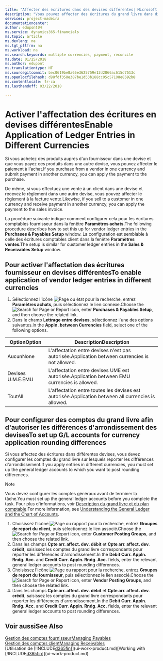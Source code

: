 ```yaml
---
title: "Affecter des écritures dans des devises différentes| Microsoft Docs"
description: "Vous pouvez affecter des écritures du grand livre dans différentes devises, par exemple si vous vendez à un client dans une devise et recevez le paiement dans une autre devise."
services: project-madeira
documentationcenter: 
author: edupont04
ms.service: dynamics365-financials
ms.topic: article
ms.devlang: na
ms.tgt_pltfrm: na
ms.workload: na
ms.search.keywords: multiple currencies, payment, reconcile
ms.date: 01/25/2018
ms.author: edupont
ms.translationtype: HT
ms.sourcegitcommit: bec0619be0a65e3625759e13d2866ac615d7513c
ms.openlocfilehash: d98fdf358e387be1d53b188cc05c57108e8592b8
ms.contentlocale: fr-ca
ms.lasthandoff: 03/22/2018

---
```

# <a name="enable-application-of-ledger-entries-in-different-currencies"></a><span data-ttu-id="51290-103">Activer l'affectation des écritures en devises différentes</span><span class="sxs-lookup"><span data-stu-id="51290-103">Enable Application of Ledger Entries in Different Currencies</span></span>
<span data-ttu-id="51290-104">Si vous achetez des produits auprès d'un fournisseur dans une devise et que vous payez ces produits dans une autre devise, vous pouvez affecter le paiement à l'achat.</span><span class="sxs-lookup"><span data-stu-id="51290-104">If you purchase from a vendor in one currency and submit payment in another currency, you can apply the payment to the purchase.</span></span>

<span data-ttu-id="51290-105">De même, si vous effectuez une vente à un client dans une devise et recevez le règlement dans une autre devise, vous pouvez affecter le règlement à la facture vente.</span><span class="sxs-lookup"><span data-stu-id="51290-105">Likewise, if you sell to a customer in one currency and receive payment in another currency, you can apply the payment to the sales invoice.</span></span>

<span data-ttu-id="51290-106">La procédure suivante indique comment configurer cela pour les écritures comptables fournisseur dans la fenêtre **Paramètres achats**.</span><span class="sxs-lookup"><span data-stu-id="51290-106">The following procedure describes how to set this up for vendor ledger entries in the **Purchases & Payables Setup** window.</span></span> <span data-ttu-id="51290-107">La configuration est semblable à celle des écritures comptables client dans la fenêtre **Paramètres ventes**.</span><span class="sxs-lookup"><span data-stu-id="51290-107">The setup is similar for customer ledger entries in the **Sales & Receivables Setup** window.</span></span>

## <a name="to-enable-application-of-vendor-ledger-entries-in-different-currencies"></a><span data-ttu-id="51290-108">Pour activer l'affectation des écritures fournisseur en devises différentes</span><span class="sxs-lookup"><span data-stu-id="51290-108">To enable application of vendor ledger entries in different currencies</span></span>
1. <span data-ttu-id="51290-109">Sélectionnez l'icône ![Page ou état pour la recherche](media/ui-search/search_small.png "icône Page ou état pour la recherche"), entrez **Paramètres achats**, puis sélectionnez le lien connexe.</span><span class="sxs-lookup"><span data-stu-id="51290-109">Choose the ![Search for Page or Report](media/ui-search/search_small.png "Search for Page or Report icon") icon, enter **Purchases & Payables Setup**, and then choose the related link.</span></span>
2. <span data-ttu-id="51290-110">Dans le champ **Lettrage entre devises**, sélectionnez l'une des options suivantes.</span><span class="sxs-lookup"><span data-stu-id="51290-110">In the **Appln. between Currencies** field, select one of the following options.</span></span>

| <span data-ttu-id="51290-111">Option</span><span class="sxs-lookup"><span data-stu-id="51290-111">Option</span></span> | <span data-ttu-id="51290-112">Description</span><span class="sxs-lookup"><span data-stu-id="51290-112">Description</span></span> |
| --- | --- |
| <span data-ttu-id="51290-113">Aucun</span><span class="sxs-lookup"><span data-stu-id="51290-113">None</span></span> |<span data-ttu-id="51290-114">L'affectation entre devises n'est pas autorisée.</span><span class="sxs-lookup"><span data-stu-id="51290-114">Application between currencies is not allowed.</span></span> |
| <span data-ttu-id="51290-115">Devises U.M.E.</span><span class="sxs-lookup"><span data-stu-id="51290-115">EMU</span></span> |<span data-ttu-id="51290-116">L'affectation entre devises UME est autorisée.</span><span class="sxs-lookup"><span data-stu-id="51290-116">Application between EMU currencies is allowed.</span></span> |
| <span data-ttu-id="51290-117">Tout</span><span class="sxs-lookup"><span data-stu-id="51290-117">All</span></span> |<span data-ttu-id="51290-118">L'affectation entre toutes les devises est autorisée.</span><span class="sxs-lookup"><span data-stu-id="51290-118">Application between all currencies is allowed.</span></span> |

## <a name="to-set-up-gl-accounts-for-currency-application-rounding-differences"></a><span data-ttu-id="51290-119">Pour configurer des comptes du grand livre afin d'autoriser les différences d'arrondissement des devises</span><span class="sxs-lookup"><span data-stu-id="51290-119">To set up G/L accounts for currency application rounding differences</span></span>  
<span data-ttu-id="51290-120">Si vous affectez des écritures dans différentes devises, vous devez configurer les comptes du grand livre sur lesquels reporter les différences d'arrondissement.</span><span class="sxs-lookup"><span data-stu-id="51290-120">If you apply entries in different currencies, you must set up the general ledger accounts to which you want to post rounding differences.</span></span>  

> [!NOTE]  
>  <span data-ttu-id="51290-121">Vous devez configurer les comptes généraux avant de terminer la tâche.</span><span class="sxs-lookup"><span data-stu-id="51290-121">You must set up the general ledger accounts before you complete the task.</span></span> <span data-ttu-id="51290-122">Pour plus d'informations, voir [Description du grand livre et du plan comptable](finance-general-ledger.md).</span><span class="sxs-lookup"><span data-stu-id="51290-122">For more information, see [Understanding the General Ledger and the Chart of Accounts](finance-general-ledger.md).</span></span>

1. <span data-ttu-id="51290-123">Choisissez l'icône ![Page ou rapport pour la recherche](media/ui-search/search_small.png "icône Page ou rapport pour la recherche"), entrez **Groupes de report du client**, puis sélectionnez le lien associé.</span><span class="sxs-lookup"><span data-stu-id="51290-123">Choose the ![Search for Page or Report](media/ui-search/search_small.png "Search for Page or Report icon") icon, enter **Customer Posting Groups**, and then choose the related link.</span></span>  
2. <span data-ttu-id="51290-124">Dans les champs **Cpte arr. affect. dev. débit** et **Cpte arr. affect. dev. crédit**, saisissez les comptes du grand livre correspondants pour reporter les différences d'arrondissement.</span><span class="sxs-lookup"><span data-stu-id="51290-124">In the **Debit Curr. Appln. Rndg. Acc.** and **Credit Curr. Appln. Rndg. Acc.** fields, enter the relevant general ledger accounts to post rounding differences.</span></span>  
3. <span data-ttu-id="51290-125">Choisissez l'icône ![Page ou rapport pour la recherche](media/ui-search/search_small.png "icône Page ou rapport pour la recherche"), entrez **Groupes de report du fournisseur**, puis sélectionnez le lien associé.</span><span class="sxs-lookup"><span data-stu-id="51290-125">Choose the ![Search for Page or Report](media/ui-search/search_small.png "Search for Page or Report icon") icon, enter **Vendor Posting Groups**, and then choose the related link.</span></span>  
4. <span data-ttu-id="51290-126">Dans les champs **Cpte arr. affect. dev. débit** et **Cpte arr. affect. dev. crédit**, saisissez les comptes du grand livre correspondants pour reporter les différences d'arrondissement.</span><span class="sxs-lookup"><span data-stu-id="51290-126">In the **Debit Curr. Appln. Rndg. Acc.** and **Credit Curr. Appln. Rndg. Acc.** fields, enter the relevant general ledger accounts to post rounding differences.</span></span>  

## <a name="see-also"></a><span data-ttu-id="51290-127">Voir aussi</span><span class="sxs-lookup"><span data-stu-id="51290-127">See Also</span></span>
[<span data-ttu-id="51290-128">Gestion des comptes fournisseur</span><span class="sxs-lookup"><span data-stu-id="51290-128">Managing Payables</span></span>](payables-manage-payables.md)  
[<span data-ttu-id="51290-129">Gestion des comptes client</span><span class="sxs-lookup"><span data-stu-id="51290-129">Managing Receivables</span></span>](receivables-manage-receivables.md)  
<span data-ttu-id="51290-130">[Utilisation de [!INCLUDE[d365fin](includes/d365fin_md.md)]](ui-work-product.md)</span><span class="sxs-lookup"><span data-stu-id="51290-130">[Working with [!INCLUDE[d365fin](includes/d365fin_md.md)]](ui-work-product.md)</span></span>

